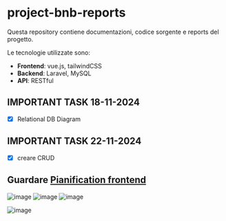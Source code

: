 # project-bnb-reports

Questa repository contiene documentazioni, codice sorgente e reports del progetto.

Le tecnologie utilizzate sono:

- **Frontend**: vue.js, tailwindCSS
- **Backend**: Laravel, MySQL
- **API**: RESTful

## IMPORTANT TASK 18-11-2024

- [x] Relational DB Diagram

## IMPORTANT TASK 22-11-2024

- [x] creare CRUD


Guardare [Pianification frontend](https://github.com/project-bnb/project-bnb-reports/blob/main/Pianification/frontend.md)
---
![image](https://github.com/user-attachments/assets/4cffac4f-7286-4cef-8cce-c69e02825319)
![image](https://github.com/user-attachments/assets/4b4c6e3f-29a6-4a91-ba1e-eb2d3d8e7faf)
![image](https://github.com/user-attachments/assets/6acb91d1-f3e3-4ede-b809-9b68354670b9)

![image](https://github.com/user-attachments/assets/81174018-c314-4b50-b51a-be3302b133d9)




